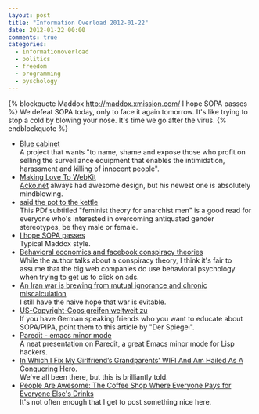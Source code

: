 ```yaml
---
layout: post
title: "Information Overload 2012-01-22"
date: 2012-01-22 00:00
comments: true
categories:
  - informationoverload
  - politics
  - freedom
  - programming
  - pyschology
---
```

{% blockquote Maddox http://maddox.xmission.com/ I hope SOPA passes %}
We defeat SOPA today, only to face it again tomorrow. It's like trying to stop a cold by blowing your nose. It's time we go after the virus.
{% endblockquote %}

* [Blue cabinet](https://werebuild.eu/wiki/Blue_cabinet)<br/>A project that wants "to name, shame and expose those who profit on selling the surveillance equipment that enables the intimidation, harassment and killing of innocent people".
* [Making Love To WebKit](http://acko.net/blog/making-love-to-webkit/)<br/>[Acko.net](http://acko.net) always had awesome design, but his newest one is absolutely mindblowing.
* [said the pot to the kettle](http://www.tangledwilderness.org/pdfs/saidthepottothekettle-web.pdf)<br/>This PDf subtitled "feminist theory for anarchist men" is a good read for everyone who's interested in overcoming antiquated gender stereotypes, be they male or female.
* [I hope SOPA passes](http://maddox.xmission.com/)<br/>Typical Maddox style.
* [Behavioral economics and facebook conspiracy theories](http://jeffdechambeau.com/friending-fast-and-slow.html)<br/>While the author talks about a conspiracy theory, I think it's fair to assume that the big web companies do use behavioral psychology when trying to get us to click on ads.
* [An Iran war is brewing from mutual ignorance and chronic miscalculation](http://www.guardian.co.uk/world/2012/jan/20/iran-war-brewing-simon-tisdall)<br/>I still have the naive hope that war is evitable.
* [US-Copyright-Cops greifen weltweit zu](http://www.spiegel.de/netzwelt/netzpolitik/0,1518,773495,00.html)<br/>If you have German speaking friends who you want to educate about SOPA/PIPA, point them to this article by "Der Spiegel".
* [Paredit - emacs minor mode](http://prezi.com/2lanmqb0nnkj/paredit-emacs-minor-mode/)<br/>A neat presentation on Paredit, a great Emacs minor mode for Lisp hackers.
* [In Which I Fix My Girlfriend’s Grandparents’ WIFI And Am Hailed As A Conquering Hero.](http://www.mcsweeneys.net/articles/in-which-i-fix-my-girlfriends-grandparents-wifi-and-am-hailed-as-a-conquering-hero)<br/>We've all been there, but this is brilliantly told.
* [People Are Awesome: The Coffee Shop Where Everyone Pays for Everyone Else's Drinks](http://www.good.is/post/people-are-awesome-the-south-carolina-coffee-shop-where-everyone-pays-for-everyone-else-s-drinks)<br/>It's not often enough that I get to post something nice here.
